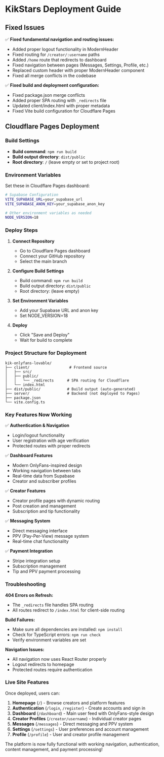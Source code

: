 # KikStars Deployment Guide

## Fixed Issues

✅ **Fixed fundamental navigation and routing issues:**
- Added proper logout functionality in ModernHeader
- Fixed routing for `/creator/:username` paths
- Added `/home` route that redirects to dashboard
- Fixed navigation between pages (Messages, Settings, Profile, etc.)
- Replaced custom header with proper ModernHeader component
- Fixed all merge conflicts in the codebase

✅ **Fixed build and deployment configuration:**
- Fixed package.json merge conflicts
- Added proper SPA routing with `_redirects` file
- Updated client/index.html with proper metadata
- Fixed Vite build configuration for Cloudflare Pages

## Cloudflare Pages Deployment

### Build Settings
- **Build command**: `npm run build`
- **Build output directory**: `dist/public`
- **Root directory**: `/` (leave empty or set to project root)

### Environment Variables
Set these in Cloudflare Pages dashboard:

```bash
# Supabase Configuration
VITE_SUPABASE_URL=your_supabase_url
VITE_SUPABASE_ANON_KEY=your_supabase_anon_key

# Other environment variables as needed
NODE_VERSION=18
```

### Deploy Steps

1. **Connect Repository**
   - Go to Cloudflare Pages dashboard
   - Connect your GitHub repository
   - Select the main branch

2. **Configure Build Settings**
   - Build command: `npm run build`
   - Build output directory: `dist/public`
   - Root directory: (leave empty)

3. **Set Environment Variables**
   - Add your Supabase URL and anon key
   - Set NODE_VERSION=18

4. **Deploy**
   - Click "Save and Deploy"
   - Wait for build to complete

### Project Structure for Deployment

```
kik-onlyfans-lovable/
├── client/                  # Frontend source
│   ├── src/
│   ├── public/
│   │   └── _redirects      # SPA routing for Cloudflare
│   └── index.html
├── dist/public/            # Build output (auto-generated)
├── server/                 # Backend (not deployed to Pages)
├── package.json
└── vite.config.ts
```

### Key Features Now Working

✅ **Authentication & Navigation**
- Login/logout functionality
- User registration with age verification
- Protected routes with proper redirects

✅ **Dashboard Features**
- Modern OnlyFans-inspired design
- Working navigation between tabs
- Real-time data from Supabase
- Creator and subscriber profiles

✅ **Creator Features**
- Creator profile pages with dynamic routing
- Post creation and management
- Subscription and tip functionality

✅ **Messaging System**
- Direct messaging interface
- PPV (Pay-Per-View) message system
- Real-time chat functionality

✅ **Payment Integration**
- Stripe integration setup
- Subscription management
- Tip and PPV payment processing

### Troubleshooting

**404 Errors on Refresh:**
- The `_redirects` file handles SPA routing
- All routes redirect to `/index.html` for client-side routing

**Build Failures:**
- Make sure all dependencies are installed: `npm install`
- Check for TypeScript errors: `npm run check`
- Verify environment variables are set

**Navigation Issues:**
- All navigation now uses React Router properly
- Logout redirects to homepage
- Protected routes require authentication

### Live Site Features

Once deployed, users can:

1. **Homepage** (`/`) - Browse creators and platform features
2. **Authentication** (`/login`, `/register`) - Create accounts and sign in
3. **Dashboard** (`/dashboard`) - Main user feed with OnlyFans-style design
4. **Creator Profiles** (`/creator/username`) - Individual creator pages
5. **Messages** (`/messages`) - Direct messaging and PPV system
6. **Settings** (`/settings`) - User preferences and account management
7. **Profile** (`/profile`) - User and creator profile management

The platform is now fully functional with working navigation, authentication, content management, and payment processing!